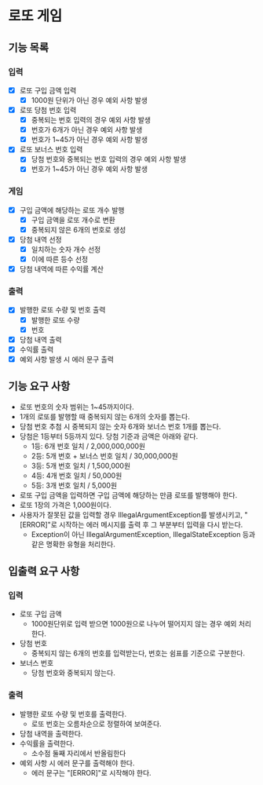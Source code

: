 # 로또 게임

## 기능 목록

### 입력

- [x] 로또 구입 금액 입력
    - [x] 1000원 단위가 아닌 경우 예외 사항 발생
- [x] 로또 당첨 번호 입력
    - [x] 중복되는 번호 입력의 경우 예외 사항 발생
    - [x] 번호가 6개가 아닌 경우 예외 사항 발생
    - [x] 번호가 1~45가 아닌 경우 예외 사항 발생
- [x] 로또 보너스 번호 입력
    - [x] 당첨 번호와 중복되는 번호 입력의 경우 예외 사항 발생
    - [x] 번호가 1~45가 아닌 경우 예외 사항 발생

### 게임

- [x] 구입 금액에 해당하는 로또 개수 발행
    - [x] 구입 금액을 로또 개수로 변환
    - [x] 중복되지 않은 6개의 번호로 생성
- [x] 당첨 내역 선정
    - [x] 일치하는 숫자 개수 선정
    - [x] 이에 따른 등수 선정
- [x] 당첨 내역에 따른 수익률 계산

### 출력

- [x] 발행한 로또 수량 및 번호 출력
    - [x] 발행한 로또 수량
    - [x] 번호
- [x] 당첨 내역 출력
- [x] 수익률 출력
- [x] 예외 사항 발생 시 에러 문구 출력

## 기능 요구 사항

- 로또 번호의 숫자 범위는 1~45까지이다.
- 1개의 로또를 발행할 때 중복되지 않는 6개의 숫자를 뽑는다.
- 당첨 번호 추첨 시 중복되지 않는 숫자 6개와 보너스 번호 1개를 뽑는다.
- 당첨은 1등부터 5등까지 있다. 당첨 기준과 금액은 아래와 같다.
    - 1등: 6개 번호 일치 / 2,000,000,000원
    - 2등: 5개 번호 + 보너스 번호 일치 / 30,000,000원
    - 3등: 5개 번호 일치 / 1,500,000원
    - 4등: 4개 번호 일치 / 50,000원
    - 5등: 3개 번호 일치 / 5,000원
- 로또 구입 금액을 입력하면 구입 금액에 해당하는 만큼 로또를 발행해야 한다.
- 로또 1장의 가격은 1,000원이다.
- 사용자가 잘못된 값을 입력할 경우 IllegalArgumentException를 발생시키고, "[ERROR]"로 시작하는 에러 메시지를 출력 후 그 부분부터 입력을 다시 받는다.
    - Exception이 아닌 IllegalArgumentException, IllegalStateException 등과 같은 명확한 유형을 처리한다.

## 입출력 요구 사항

### 입력

- 로또 구입 금액
    - 1000원단위로 입력 받으면 1000원으로 나누어 떨어지지 않는 경우 예외 처리한다.
- 당첨 번호
    - 중복되지 않는 6개의 번호를 입력받는다, 번호는 쉼표를 기준으로 구분한다.
- 보너스 번호
    - 당첨 번호와 중복되지 않는다.

### 출력

- 발행한 로또 수량 및 번호를 출력한다.
    - 로또 번호는 오름차순으로 정렬하여 보여준다.
- 당첨 내역을 출력한다.
- 수익률을 출력한다.
    - 소수점 둘째 자리에서 반올림한다
- 예외 사항 시 에러 문구를 출력해야 한다.
    - 에러 문구는 "[ERROR]"로 시작해야 한다.